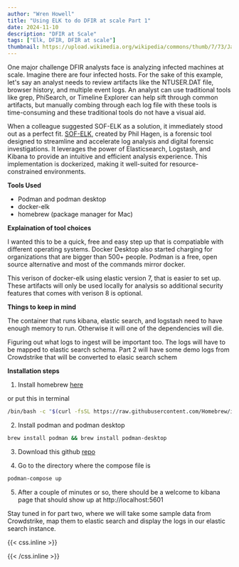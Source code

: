 ```yaml
---
author: "Wren Howell"
title: "Using ELK to do DFIR at scale Part 1"
date: 2024-11-10
description: "DFIR at Scale"
tags: ["Elk, DFIR, DFIR at scale"]
thumbnail: https://upload.wikimedia.org/wikipedia/commons/thumb/7/73/Jasper.Wapiti-Hirsch.P1033401.jpg/800px-Jasper.Wapiti-Hirsch.P1033401.jpg
---
```

One major challenge DFIR analysts face is analyzing infected machines at scale. Imagine there are four infected hosts. For the sake of this example, let's say an analyst needs to review artifacts like the NTUSER.DAT file, browser history, and multiple event logs. An analyst can use traditional tools like grep, PhiSearch, or Timeline Explorer can help sift through common artifacts, but manually combing through each log file with these tools is time-consuming and these traditional tools do not have a visual aid.

When a colleague suggested SOF-ELK as a solution, it immediately stood out as a perfect fit. [SOF-ELK](https://github.com/philhagen/sof-elk), created by Phil Hagen, is a forensic tool designed to streamline and accelerate log analysis and digital forensic investigations. It leverages the power of Elasticsearch, Logstash, and Kibana to provide an intuitive and efficient analysis experience. This implementation is dockerized, making it well-suited for resource-constrained environments.

 **Tools Used**

- Podman and podman desktop
- docker-elk
- homebrew (package manager for Mac)

**Explaination of tool choices**

I wanted this to be a quick, free and easy step up that is compatiable with different operating systems. Docker Desktop also started charging for organizations that are bigger than 500+ people. Podman is a free, open source alternative and most of the commands mirror docker. 

This verison of docker-elk using elastic version 7, that is easier to set up. These artifacts will only be used locally for analysis so additional security features that comes with verison 8 is optional. 

**Things to keep in mind**

The container that runs kibana, elastic search, and logstash need to have enough memory to run. Otherwise it will one of the dependencies will die. 

Figuring out what logs to ingest will be important too. The logs will have to be mapped to elastic search schema. Part 2 will have some demo logs from Crowdstrike that will be converted to elasic search schem

**Installation steps**

1) Install homebrew [here](https://brew.sh)

or put this in terminal

```bash
/bin/bash -c "$(curl -fsSL https://raw.githubusercontent.com/Homebrew/install/HEAD/install.sh)"
```

2) Install podman and podman desktop 

```bash
brew install podman && brew install podman-desktop
```

3) Download this github [repo](https://github.com/deviantony/docker-elk)

4) Go to the directory where the compose file is 

```bash
podman-compose up
```

5) After a couple of minutes or so, there should be a welcome to kibana page that should show up at http://localhost:5601

Stay tuned in for part two, where we will take some sample data from Crowdstrike, map them to elastic search and display the logs in our elastic search instance. 

{{< css.inline >}}

<style>
.emojify {
	font-family: Apple Color Emoji, Segoe UI Emoji, NotoColorEmoji, Segoe UI Symbol, Android Emoji, EmojiSymbols;
	font-size: 2rem;
	vertical-align: middle;
}
@media screen and (max-width:650px) {
  .nowrap {
    display: block;
    margin: 25px 0;
  }
}
</style>

{{< /css.inline >}}
